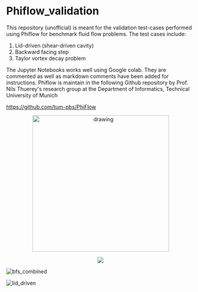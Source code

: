 # Phiflow_validation

This repository (unofficial) is meant for the validation test-cases performed using Phiflow for benchmark fluid flow problems. The test cases include:

1. Lid-driven (shear-driven cavity)
2. Backward facing step
3. Taylor vortex decay problem

The Jupyter Notebooks works well using Google colab. They are commented as well as markdown comments have been added for instructions. 
Phiflow is maintain in the following Github repository by Prof. Nils Thuerey's research group at the Department of Informatics, Technical University of Munich

https://github.com/tum-pbs/PhiFlow

<p align="center">
  <img src="https://user-images.githubusercontent.com/34644464/171157461-5f020d34-afe1-450b-bb11-43a917df2614.gif" alt="drawing" width="365"/>
</p>

<p align="center">
  <img src="https://user-images.githubusercontent.com/34644464/170999052-7ac8592e-69b9-4958-8e8c-1c41c9c26e2f.gif" />
</p>

![bfs_combined](https://user-images.githubusercontent.com/34644464/171849380-9a66397e-e9cb-4a60-b152-34f7e42f5c98.gif)

![lid_driven](https://user-images.githubusercontent.com/34644464/170999685-62212f9f-e9d8-4ea1-aba6-2120464e4373.gif)
